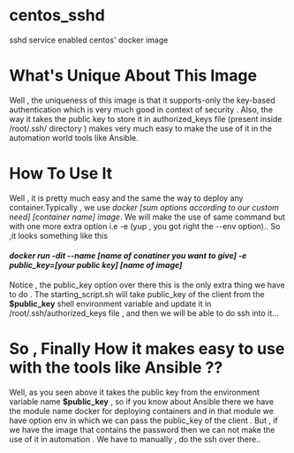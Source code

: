 # centos_sshd
sshd service enabled centos' docker image

<h1> What's Unique About This Image </h1>
Well , the uniqueness of this image is that it supports-only the key-based authentication which is very much good in context of security . Also, the way it takes the public key to store it in authorized_keys file (present inside /root/.ssh/ directory ) makes very much easy to make the use of it  in the automation world tools like Ansible.

<h1> How To Use It </h2>
Well , it is pretty much easy and the same the way to deploy any container.Typically , we use <i>docker [sum options according to our custom need] [container name] image</i>.
We will make the use of same command but with one more extra option i.e -e (yup , you got right the --env option).. So ,it looks something like this

<h4><b><i> docker run -dit --name [name of conatiner you want to give]  -e  public_key=[your public key]   [name of image] </i> </b></h4>

Notice , the public_key option over there this is the only extra thing we have to do . The starting_script.sh will take public_key of the client from the <b>$public_key</b> shell environment variable and update it in /root/.ssh/authorized_keys file , and then we will be able to do ssh into it...

<h1> So , Finally How it makes easy to use with the tools like Ansible ?? </h1>
Well, as you seen above it takes the public key from the environment variable name <b>$public_key</b> , so if you know about Ansible there we have the module name docker for deploying containers and in that module we have option env in which we can pass the public_key of the client . But , if we have the image that contains the password then we can not make the use of it in automation . We have to manually , do the ssh over there..


